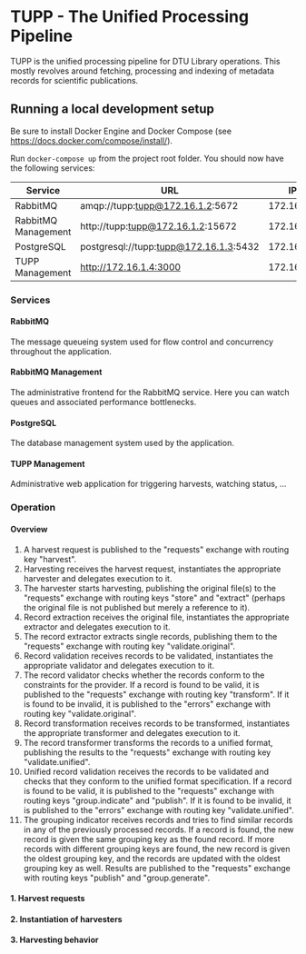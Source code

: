 # TUPP - The Unified Processing Pipeline

TUPP is the unified processing pipeline for DTU Library operations. This mostly revolves around fetching, processing and
indexing of metadata records for scientific publications.

## Running a local development setup

Be sure to install Docker Engine and Docker Compose (see https://docs.docker.com/compose/install/).

Run `docker-compose up` from the project root folder. You should now have the following services:

| Service             | URL                                    | IP         |
|---------------------|----------------------------------------|------------|
| RabbitMQ            | amqp://tupp:tupp@172.16.1.2:5672       | 172.16.1.2 |
| RabbitMQ Management | http://tupp:tupp@172.16.1.2:15672      | 172.16.1.2 |
| PostgreSQL          | postgresql://tupp:tupp@172.16.1.3:5432 | 172.16.1.3 |
| TUPP Management     | http://172.16.1.4:3000                 | 172.16.1.4 |

### Services

#### RabbitMQ

The message queueing system used for flow control and concurrency throughout the application.

#### RabbitMQ Management

The administrative frontend for the RabbitMQ service. Here you can watch queues and associated performance bottlenecks.

#### PostgreSQL

The database management system used by the application.

#### TUPP Management

Administrative web application for triggering harvests, watching status, ...

### Operation

#### Overview

1.  A harvest request is published to the "requests" exchange with routing key "harvest".
2.  Harvesting receives the harvest request, instantiates the appropriate harvester and delegates execution to it.
3.  The harvester starts harvesting, publishing the original file(s) to the "requests" exchange with routing keys "store" and "extract"
    (perhaps the original file is not published but merely a reference to it).
4.  Record extraction receives the original file, instantiates the appropriate extractor and delegates execution to it.
5.  The record extractor extracts single records, publishing them to the "requests" exchange with routing key "validate.original".
6.  Record validation receives records to be validated, instantiates the appropriate validator and delegates execution to it.
7.  The record validator checks whether the records conform to the constraints for the provider. If a record is found to be valid,
    it is published to the "requests" exchange with routing key "transform". If it is found to be invalid, it is published to the
    "errors" exchange with routing key "validate.original".
8.  Record transformation receives records to be transformed, instantiates the appropriate transformer and
    delegates execution to it.
9.  The record transformer transforms the records to a unified format, publishing the results to the "requests" exchange with routing
    key "validate.unified".
10. Unified record validation receives the records to be validated and checks that they conform to the unified format specification.
    If a record is found to be valid, it is published to the "requests" exchange with routing keys "group.indicate" and "publish". 
    If it is found to be invalid, it is published to the "errors" exchange with routing key "validate.unified".
11. The grouping indicator receives records and tries to find similar records in any of the previously processed records. If a
    record is found, the new record is given the same grouping key as the found record. If more records with different grouping
    keys are found, the new record is given the oldest grouping key, and the records are updated with the oldest grouping key
    as well. Results are published to the "requests" exchange with routing keys "publish" and "group.generate".

#### 1. Harvest requests

#### 2. Instantiation of harvesters

#### 3. Harvesting behavior
